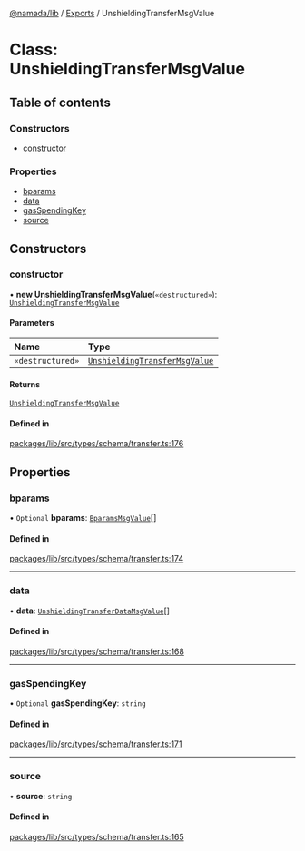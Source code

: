 [@namada/lib](../README.md) / [Exports](../modules.md) / UnshieldingTransferMsgValue

# Class: UnshieldingTransferMsgValue

## Table of contents

### Constructors

- [constructor](UnshieldingTransferMsgValue.md#constructor)

### Properties

- [bparams](UnshieldingTransferMsgValue.md#bparams)
- [data](UnshieldingTransferMsgValue.md#data)
- [gasSpendingKey](UnshieldingTransferMsgValue.md#gasspendingkey)
- [source](UnshieldingTransferMsgValue.md#source)

## Constructors

### constructor

• **new UnshieldingTransferMsgValue**(`«destructured»`): [`UnshieldingTransferMsgValue`](UnshieldingTransferMsgValue.md)

#### Parameters

| Name | Type |
| :------ | :------ |
| `«destructured»` | [`UnshieldingTransferMsgValue`](UnshieldingTransferMsgValue.md) |

#### Returns

[`UnshieldingTransferMsgValue`](UnshieldingTransferMsgValue.md)

#### Defined in

[packages/lib/src/types/schema/transfer.ts:176](https://github.com/namada-net/namada-sdkjs/blob/317e383a8ca213c3545ce431bc294c7340c765cd/packages/lib/src/types/schema/transfer.ts#L176)

## Properties

### bparams

• `Optional` **bparams**: [`BparamsMsgValue`](BparamsMsgValue.md)[]

#### Defined in

[packages/lib/src/types/schema/transfer.ts:174](https://github.com/namada-net/namada-sdkjs/blob/317e383a8ca213c3545ce431bc294c7340c765cd/packages/lib/src/types/schema/transfer.ts#L174)

___

### data

• **data**: [`UnshieldingTransferDataMsgValue`](UnshieldingTransferDataMsgValue.md)[]

#### Defined in

[packages/lib/src/types/schema/transfer.ts:168](https://github.com/namada-net/namada-sdkjs/blob/317e383a8ca213c3545ce431bc294c7340c765cd/packages/lib/src/types/schema/transfer.ts#L168)

___

### gasSpendingKey

• `Optional` **gasSpendingKey**: `string`

#### Defined in

[packages/lib/src/types/schema/transfer.ts:171](https://github.com/namada-net/namada-sdkjs/blob/317e383a8ca213c3545ce431bc294c7340c765cd/packages/lib/src/types/schema/transfer.ts#L171)

___

### source

• **source**: `string`

#### Defined in

[packages/lib/src/types/schema/transfer.ts:165](https://github.com/namada-net/namada-sdkjs/blob/317e383a8ca213c3545ce431bc294c7340c765cd/packages/lib/src/types/schema/transfer.ts#L165)
